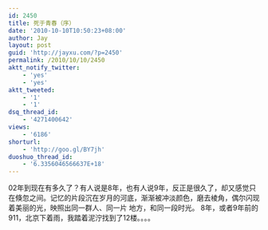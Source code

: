 ```yaml
---
id: 2450
title: 死于青春（序）
date: '2010-10-10T10:50:23+08:00'
author: Jay
layout: post
guid: 'http://jayxu.com/?p=2450'
permalink: /2010/10/10/2450
aktt_notify_twitter:
    - 'yes'
    - 'yes'
aktt_tweeted:
    - '1'
    - '1'
dsq_thread_id:
    - '4271400642'
views:
    - '6186'
shorturl:
    - 'http://goo.gl/BY7jh'
duoshuo_thread_id:
    - '6.3356046566637E+18'
---
```


02年到现在有多久了？有人说是8年，也有人说9年，反正是很久了，却又感觉只在倏忽之间。记忆的片段沉在岁月的河底，渐渐被冲淡颜色，磨去棱角，偶尔闪现着美丽的光，映照出同一群人、同一片 地方，和同一段时光。
8年，或者9年前的911，北京下着雨，我踏着泥泞找到了12楼。。。。